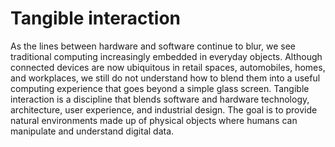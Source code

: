 # Tangible interaction

As the lines between hardware and software continue to blur, we see traditional computing increasingly embedded in everyday objects. Although connected devices are now ubiquitous in retail spaces, automobiles, homes, and workplaces, we still do not understand how to blend them into a useful computing experience that goes beyond a simple glass screen. Tangible interaction is a discipline that blends software and hardware technology, architecture, user experience, and industrial design. The goal is to provide natural environments made up of physical objects where humans can manipulate and understand digital data.

